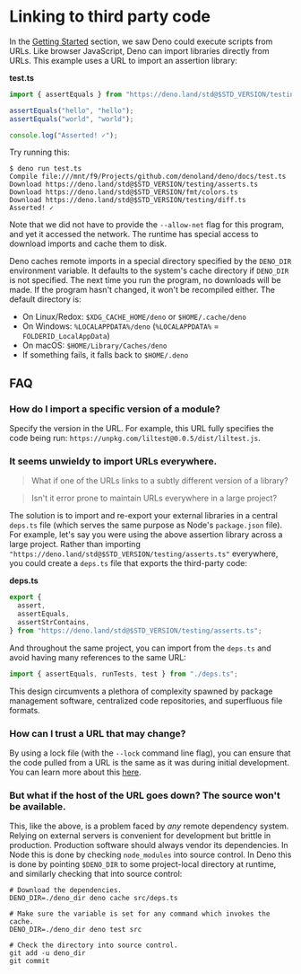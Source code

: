<!-- L1..1
# Linking to third party code
-->

# Linking to third party code

<!-- L3..5
In the [Getting Started](./getting_started.md) section, we saw Deno could
execute scripts from URLs. Like browser JavaScript, Deno can import libraries
directly from URLs. This example uses a URL to import an assertion library:
-->

In the [Getting Started](./getting_started.md) section, we saw Deno could
execute scripts from URLs. Like browser JavaScript, Deno can import libraries
directly from URLs. This example uses a URL to import an assertion library:

<!-- L7..7
**test.ts**
-->

**test.ts**

<!-- L9..16
```ts
import { assertEquals } from "https://deno.land/std@$STD_VERSION/testing/asserts.ts";

assertEquals("hello", "hello");
assertEquals("world", "world");

console.log("Asserted! ✓");
```
-->

```ts
import { assertEquals } from "https://deno.land/std@$STD_VERSION/testing/asserts.ts";

assertEquals("hello", "hello");
assertEquals("world", "world");

console.log("Asserted! ✓");
```

<!-- L18..18
Try running this:
-->

Try running this:

<!-- L20..27
```shell
$ deno run test.ts
Compile file:///mnt/f9/Projects/github.com/denoland/deno/docs/test.ts
Download https://deno.land/std@$STD_VERSION/testing/asserts.ts
Download https://deno.land/std@$STD_VERSION/fmt/colors.ts
Download https://deno.land/std@$STD_VERSION/testing/diff.ts
Asserted! ✓
```
-->

```shell
$ deno run test.ts
Compile file:///mnt/f9/Projects/github.com/denoland/deno/docs/test.ts
Download https://deno.land/std@$STD_VERSION/testing/asserts.ts
Download https://deno.land/std@$STD_VERSION/fmt/colors.ts
Download https://deno.land/std@$STD_VERSION/testing/diff.ts
Asserted! ✓
```

<!-- L29..31
Note that we did not have to provide the `--allow-net` flag for this program,
and yet it accessed the network. The runtime has special access to download
imports and cache them to disk.
-->

Note that we did not have to provide the `--allow-net` flag for this program,
and yet it accessed the network. The runtime has special access to download
imports and cache them to disk.

<!-- L33..37
Deno caches remote imports in a special directory specified by the `DENO_DIR`
environment variable. It defaults to the system's cache directory if `DENO_DIR`
is not specified. The next time you run the program, no downloads will be made.
If the program hasn't changed, it won't be recompiled either. The default
directory is:
-->

Deno caches remote imports in a special directory specified by the `DENO_DIR`
environment variable. It defaults to the system's cache directory if `DENO_DIR`
is not specified. The next time you run the program, no downloads will be made.
If the program hasn't changed, it won't be recompiled either. The default
directory is:

<!-- L39..42
- On Linux/Redox: `$XDG_CACHE_HOME/deno` or `$HOME/.cache/deno`
- On Windows: `%LOCALAPPDATA%/deno` (`%LOCALAPPDATA%` = `FOLDERID_LocalAppData`)
- On macOS: `$HOME/Library/Caches/deno`
- If something fails, it falls back to `$HOME/.deno`
-->

- On Linux/Redox: `$XDG_CACHE_HOME/deno` or `$HOME/.cache/deno`
- On Windows: `%LOCALAPPDATA%/deno` (`%LOCALAPPDATA%` = `FOLDERID_LocalAppData`)
- On macOS: `$HOME/Library/Caches/deno`
- If something fails, it falls back to `$HOME/.deno`

<!-- L44..44
## FAQ
-->

## FAQ

<!-- L46..46
### How do I import a specific version of a module?
-->

### How do I import a specific version of a module?

<!-- L48..49
Specify the version in the URL. For example, this URL fully specifies the code
being run: `https://unpkg.com/liltest@0.0.5/dist/liltest.js`.
-->

Specify the version in the URL. For example, this URL fully specifies the code
being run: `https://unpkg.com/liltest@0.0.5/dist/liltest.js`.

<!-- L51..51
### It seems unwieldy to import URLs everywhere.
-->

### It seems unwieldy to import URLs everywhere.

<!-- L53..53
> What if one of the URLs links to a subtly different version of a library?
-->

> What if one of the URLs links to a subtly different version of a library?

<!-- L55..55
> Isn't it error prone to maintain URLs everywhere in a large project?
-->

> Isn't it error prone to maintain URLs everywhere in a large project?

<!-- L57..62
The solution is to import and re-export your external libraries in a central
`deps.ts` file (which serves the same purpose as Node's `package.json` file).
For example, let's say you were using the above assertion library across a large
project. Rather than importing
`"https://deno.land/std@$STD_VERSION/testing/asserts.ts"` everywhere, you could
create a `deps.ts` file that exports the third-party code:
-->

The solution is to import and re-export your external libraries in a central
`deps.ts` file (which serves the same purpose as Node's `package.json` file).
For example, let's say you were using the above assertion library across a large
project. Rather than importing
`"https://deno.land/std@$STD_VERSION/testing/asserts.ts"` everywhere, you could
create a `deps.ts` file that exports the third-party code:

<!-- L64..64
**deps.ts**
-->

**deps.ts**

<!-- L66..72
```ts
export {
  assert,
  assertEquals,
  assertStrContains,
} from "https://deno.land/std@$STD_VERSION/testing/asserts.ts";
```
-->

```ts
export {
  assert,
  assertEquals,
  assertStrContains,
} from "https://deno.land/std@$STD_VERSION/testing/asserts.ts";
```

<!-- L74..75
And throughout the same project, you can import from the `deps.ts` and avoid
having many references to the same URL:
-->

And throughout the same project, you can import from the `deps.ts` and avoid
having many references to the same URL:

<!-- L77..79
```ts
import { assertEquals, runTests, test } from "./deps.ts";
```
-->

```ts
import { assertEquals, runTests, test } from "./deps.ts";
```

<!-- L81..82
This design circumvents a plethora of complexity spawned by package management
software, centralized code repositories, and superfluous file formats.
-->

This design circumvents a plethora of complexity spawned by package management
software, centralized code repositories, and superfluous file formats.

<!-- L84..84
### How can I trust a URL that may change?
-->

### How can I trust a URL that may change?

<!-- L86..89
By using a lock file (with the `--lock` command line flag), you can ensure that
the code pulled from a URL is the same as it was during initial development. You
can learn more about this
[here](./linking_to_external_code/integrity_checking.md).
-->

By using a lock file (with the `--lock` command line flag), you can ensure that
the code pulled from a URL is the same as it was during initial development. You
can learn more about this
[here](./linking_to_external_code/integrity_checking.md).

<!-- L91..91
### But what if the host of the URL goes down? The source won't be available.
-->

### But what if the host of the URL goes down? The source won't be available.

<!-- L93..98
This, like the above, is a problem faced by _any_ remote dependency system.
Relying on external servers is convenient for development but brittle in
production. Production software should always vendor its dependencies. In Node
this is done by checking `node_modules` into source control. In Deno this is
done by pointing `$DENO_DIR` to some project-local directory at runtime, and
similarly checking that into source control:
-->

This, like the above, is a problem faced by _any_ remote dependency system.
Relying on external servers is convenient for development but brittle in
production. Production software should always vendor its dependencies. In Node
this is done by checking `node_modules` into source control. In Deno this is
done by pointing `$DENO_DIR` to some project-local directory at runtime, and
similarly checking that into source control:

<!-- L100..110
```shell
# Download the dependencies.
DENO_DIR=./deno_dir deno cache src/deps.ts

# Make sure the variable is set for any command which invokes the cache.
DENO_DIR=./deno_dir deno test src

# Check the directory into source control.
git add -u deno_dir
git commit
```
-->

```shell
# Download the dependencies.
DENO_DIR=./deno_dir deno cache src/deps.ts

# Make sure the variable is set for any command which invokes the cache.
DENO_DIR=./deno_dir deno test src

# Check the directory into source control.
git add -u deno_dir
git commit
```

